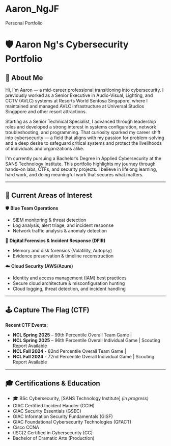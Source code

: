 # Aaron_NgJF
Personal Portfolio

# 🛡️ Aaron Ng's Cybersecurity Portfolio

## 👋 About Me


Hi, I'm Aaron — a mid-career professional transitioning into cybersecurity. I previously worked as a Senior Executive in Audio-Visual, Lighting, and CCTV (AVLC) systems at Resorts World Sentosa Singapore, where I maintained and managed AVLC infrastructure at Universal Studios Singapore and other resort attractions.

Starting as a Senior Technical Specialist, I advanced through leadership roles and developed a strong interest in systems configuration, network troubleshooting, and programming. That curiosity sparked my career shift into cybersecurity — a field that aligns with my passion for problem-solving and a deep desire to safeguard critical systems and protect the livelihoods of individuals and organizations alike.

I'm currently pursuing a Bachelor’s Degree in Applied Cybersecurity at the SANS Technology Institute. This portfolio highlights my journey through hands-on labs, CTFs, and security projects. I believe in lifelong learning, hard work, and doing meaningful work that secures what matters.

---

## 🧠 Current Areas of Interest

🛡️ **Blue Team Operations**  
- SIEM monitoring & threat detection  
- Log analysis, alert triage, and incident response  
- Network traffic analysis & anomaly detection  

🧪 **Digital Forensics & Incident Response (DFIR)**  
- Memory and disk forensics (Volatility, Autopsy)   
- Evidence preservation & timeline reconstruction  

☁️ **Cloud Security (AWS/Azure)**  
- Identity and access management (IAM) best practices  
- Secure cloud architecture & misconfiguration hunting  
- Cloud logging, threat detection, and incident handling  

---

## 🕹️ Capture The Flag (CTF)

**Recent CTF Events:**

-  **NCL Spring 2025** – 99th Percentile Overall Team Game | 
-  **NCL Spring 2025** – 96th Percentile Overall Individual Game | Scouting Report Available
-  **NCL Fall 2024** - 82nd Percentile Overall Team Game |
-  **NCL Fall 2024** - 72nd Percentile Overall Individual Game | Scouting Report Available
---

## 🎓 Certifications & Education

- 🎓 BSc Cybersecurity, [SANS Technology Institute] *(in progress)*
-  GIAC Certified Incident Handler (GCIH)
-  GIAC Security Essentials (GSEC)
-  GIAC Information Security Fundamentals (GISF) 
-  GIAC Foundational Cybersecurity Technologies (GFACT) 
-  Cisco CCNA 
-  (ISC)2 Certified in Cybersecurity (CC)
-  Bachelor of Dramatic Arts (Production)

